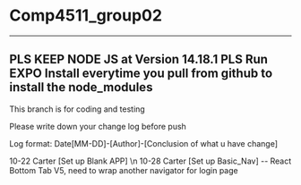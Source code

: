 # Comp4511_group02



------------------------------------------------------
PLS KEEP NODE JS at Version 14.18.1
PLS Run EXPO Install everytime you pull from github
to install the node_modules
------------------------------------------------------
This branch is for coding and testing




Please write down your change log before push

Log format: Date[MM-DD]-[Author]-[Conclusion of what u have change]

10-22 Carter [Set up Blank APP] \n
10-28 Carter [Set up Basic_Nav] -- React Bottom Tab V5, need to wrap another navigator for login page
